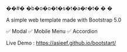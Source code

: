 ��#� �b�o�o�t�s�t�a�r�t�
�
�

A simple web template made with Bootstrap 5.0

✅ Modal
✅ Mobile Menu
✅ Accordion

Live Demo : https://asieef.github.io/bootstart/
